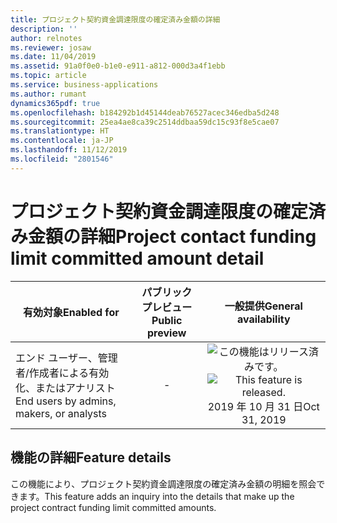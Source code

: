 ```yaml
---
title: プロジェクト契約資金調達限度の確定済み金額の詳細
description: ''
author: relnotes
ms.reviewer: josaw
ms.date: 11/04/2019
ms.assetid: 91a0f0e0-b1e0-e911-a812-000d3a4f1ebb
ms.topic: article
ms.service: business-applications
ms.author: rumant
dynamics365pdf: true
ms.openlocfilehash: b184292b1d45144deab76527acec346edba5d248
ms.sourcegitcommit: 25ea4ae8ca39c2514ddbaa59dc15c93f8e5cae07
ms.translationtype: HT
ms.contentlocale: ja-JP
ms.lasthandoff: 11/12/2019
ms.locfileid: "2801546"
---
```

# <a name="project-contact-funding-limit-committed-amount-detail"></a><span data-ttu-id="5ab20-102">プロジェクト契約資金調達限度の確定済み金額の詳細</span><span class="sxs-lookup"><span data-stu-id="5ab20-102">Project contact funding limit committed amount detail</span></span>


| <span data-ttu-id="5ab20-103">有効対象</span><span class="sxs-lookup"><span data-stu-id="5ab20-103">Enabled for</span></span>    |  <span data-ttu-id="5ab20-104">パブリック プレビュー</span><span class="sxs-lookup"><span data-stu-id="5ab20-104">Public preview</span></span> | <span data-ttu-id="5ab20-105">一般提供</span><span class="sxs-lookup"><span data-stu-id="5ab20-105">General availability</span></span> | 
| ---------- | :----------: |:----------: |
|<span data-ttu-id="5ab20-106">エンド ユーザー、管理者/作成者による有効化、またはアナリスト</span><span class="sxs-lookup"><span data-stu-id="5ab20-106">End users by admins, makers, or analysts</span></span>|-| <span data-ttu-id="5ab20-107">![この機能はリリース済みです。](/dynamics365-release-plan/media/green-checkmark.png "この機能はリリース済みです。")</span><span class="sxs-lookup"><span data-stu-id="5ab20-107">![This feature is released.](/dynamics365-release-plan/media/green-checkmark.png "This feature is released.")</span></span> <span data-ttu-id="5ab20-108">2019 年 10 月 31 日</span><span class="sxs-lookup"><span data-stu-id="5ab20-108">Oct 31, 2019</span></span>|






## <a name="feature-details"></a><span data-ttu-id="5ab20-109">機能の詳細</span><span class="sxs-lookup"><span data-stu-id="5ab20-109">Feature details</span></span>
<!--feature detail start -->
<span data-ttu-id="5ab20-110">この機能により、プロジェクト契約資金調達限度の確定済み金額の明細を照会できます。</span><span class="sxs-lookup"><span data-stu-id="5ab20-110">This feature adds an inquiry into the details that make up the project contract funding limit committed amounts.</span></span>
<!--feature detail end -->









